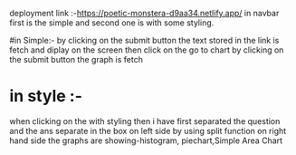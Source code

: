 deployment link :-https://poetic-monstera-d9aa34.netlify.app/
in navbar first is the simple and second one is with some styling.

#in Simple:-
by clicking on the submit button  the text  stored in the link is fetch and diplay on the screen
then click on the go to chart 
by clicking on the submit button the graph is fetch 

# in style :-
when clicking on the with styling 
then i have first separated the question and the ans separate in the box on left side by using split function 
 on right hand side the graphs are showing-histogram, piechart,Simple Area Chart


